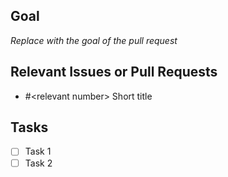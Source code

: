 ## Goal
*Replace with the goal of the pull request*

## Relevant Issues or Pull Requests
- \#\<relevant number\> Short title

## Tasks
- [ ] Task 1
- [ ] Task 2
